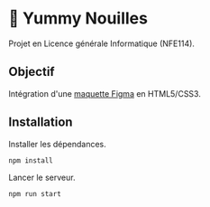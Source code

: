 # 🍜 Yummy Nouilles
Projet en Licence générale Informatique (NFE114).

## Objectif

Intégration d'une [maquette Figma](https://www.figma.com/file/QdIDQKm8iIm59VPJ8EA4AJ/Maquette-Yummy-Nouilles) en HTML5/CSS3.

## Installation

Installer les dépendances.

```bash
npm install
```

Lancer le serveur.

```bash
npm run start
```